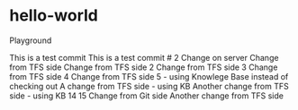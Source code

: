 # hello-world
Playground

This is a test commit
This is a test commit # 2
Change on server
Change from TFS side
Change from TFS side 2
Change from TFS side 3
Change from TFS side 4
Change from TFS side 5 - using Knowlege Base instead of checking out
A change from TFS side - using KB
Another change from TFS side - using KB
14
15
Change from Git side
Another change from TFS side
